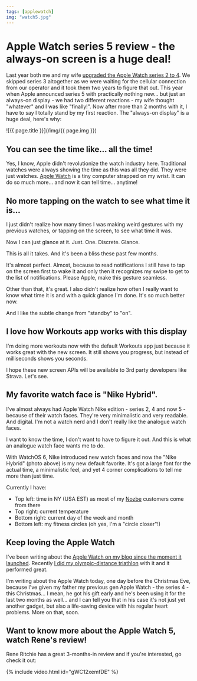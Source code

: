 ```yaml
---
tags: [applewatch]
img: "watch5.jpg"
---
```


# Apple Watch series 5 review - the always-on screen is a huge deal!

Last year both me and my wife [upgraded the Apple Watch series 2 to 4](https://sliwinski.com/watch4). We skipped series 3 altogether as we were waiting for the cellular connection from our operator and it took them two years to figure that out. This year when Apple announced series 5 with practically nothing new... but just an always-on display - we had two different reactions - my wife thought "whatever" and I was like "finally!". Now after more than 2 months with it, I have to say I totally stand by my first reaction. The "always-on display" is a huge deal, here's why:

<!--More-->

![{{ page.title }}](/img/{{ page.img }})



## You can see the time like... all the time!

Yes, I know, Apple didn't revolutionize the watch industry here. Traditional watches were always showing the time as this was all they did. They were just watches. [Apple Watch](/applewatch) is a tiny computer strapped on my wrist. It can do so much more... and now it can tell time... anytime!

## No more tapping on the watch to see what time it is...

I just didn't realize how many times I was making weird gestures with my previous watches, or tapping on the screen, to see what time it was.

Now I can just glance at it. Just. One. Discrete. Glance.

This is all it takes. And it's been a bliss these past few months.

It's almost perfect. Almost, because to read notifications I still have to tap on the screen first to wake it and only then it recognizes my swipe to get to the list of notifications. Please Apple, make this gesture seamless.

Other than that, it's great. I also didn't realize how often I really want to know what time it is and with a quick glance I'm done. It's so much better now.

And I like the subtle change from "standby" to "on".

## I love how Workouts app works with this display

I'm doing more workouts now with the default Workouts app just because it works great with the new screen. It still shows you progress, but instead of milliseconds shows you seconds.

I hope these new screen APIs will be available to 3rd party developers like Strava. Let's see.

## My favorite watch face is "Nike Hybrid".

I've almost always had Apple Watch Nike edition - series 2, 4 and now 5 - because of their watch faces. They're very minimalistic and very readable. And digital. I'm not a watch nerd and I don't really like the analogue watch faces.

I want to know the time, I don't want to have to figure it out. And this is what an analogue watch face wants me to do.

With WatchOS 6, Nike introduced new watch faces and now the "Nike Hybrid" (photo above) is my new default favorite. It's got a large font for the actual time, a minimalistic feel, and yet 4 corner complications to tell me more than just time.

Currently I have:

- Top left: time in NY (USA EST) as most of my [Nozbe][n] customers come from there
- Top right: current temperature
- Bottom right: current day of the week and month
- Bottom left: my fitness circles (oh yes, I'm a "circle closer"!)

## Keep loving the Apple Watch

I've been writing about the [Apple Watch on my blog since the moment it launched](/applewatch). Recently [I did my olympic-distance triathlon](https://sliwinski.com/triwatch) with it and it performed great.

I'm writing about the Apple Watch today, one day before the Christmas Eve, because I've given my father my previous gen Apple Watch - the series 4 - this Christmas... I mean, he got his gift early and he's been using it for the last two months as well... and I can tell you that in his case it's not just yet another gadget, but also a life-saving device with his regular heart problems. More on that, soon.

## Want to know more about the Apple Watch 5, watch Rene's review!

Rene Ritchie has a great 3-months-in review and if you're interested, go check it out:

{% include video.html id="gWC12xemfDE" %}

[n]: https://michael.gratis/nozbe
[p]: /podcast
